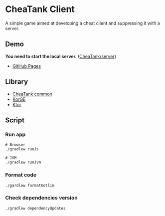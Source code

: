 # CheaTank Client

A simple game aimed at developing a cheat client and suppressing it with a server.

## Demo

**You need to start the local server.** ([CheaTank/server](https://github.com/cheatank/server))

- [GitHub Pages](https://cheatank.github.io/client/index.html)

## Library

- [CheaTank common](https://github.com/cheatank/common)
- [KorGE](https://korge.org)
- [Ktor](https://ktor.io)

## Script

### Run app

```shell
# Browser
./gradlew runJs

# JVM
./gradlew runJvm
```

### Format code

```shell
./gardlew formatKotlin
```

### Check dependencies version

```shell
./gradlew dependencyUpdates
```
